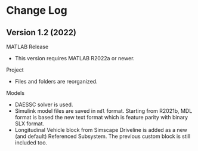 # Change Log

## Version 1.2 (2022)

MATLAB Release

- This version requires MATLAB R2022a or newer.

Project

- Files and folders are reorganized.

Models

- DAESSC solver is used.
- Simulink model files are saved in `mdl` format.
  Starting from R2021b, MDL format is based the new text format
  which is feature parity with binary SLX format.
- Longitudinal Vehicle block from Simscape Driveline is
  added as a new (and default) Referenced Subsystem.
  The previous custom block is still included too.
